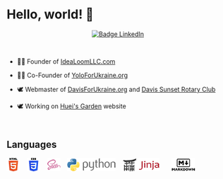 # Hello, world! 👋

<div align = center>

[![Badge LinkedIn]][LinkedIn]

[Badge Medium]: https://img.shields.io/badge/Medium-ilya0x-FFFFFF?color=FFFFFF&logo=dev&logoColor=FFFFFF&labelColor=000000
[Medium]: https://medium.com/@ilya0x
[Badge LinkedIn]: https://img.shields.io/badge/LinkedIn-Ilya_Podobedov-FFFFFF?color=FFFFFF&logo=LinkedIn&logoColor=FFFFFF&labelColor=0077B5
[LinkedIn]: https://www.linkedin.com/in/ilya0x
</div>
<br>

- 👨‍💼&nbsp;Founder of <a href="https://idealoomllc.com" target=”_blank”>IdeaLoomLLC.com</a>

- 👨‍💼&nbsp;Co-Founder of <a href="https://yoloforukraine.org" target=”_blank”>YoloForUkraine.org</a>

- 🕊&nbsp;Webmaster of <a href="https://davisforukraine.org" target=”_blank”>DavisForUkraine.org</a> and <a href="https://sunsetrotarydavis.org" target=”_blank”>Davis Sunset Rotary Club</a>

- 🕊&nbsp;Working on <a href="https://hueis.garden" target=”_blank”>Huei's Garden</a> website
<br>

## Languages
[![HTML5](images/html5-full-30.png "HTML")](https://html5.org/) &nbsp;&nbsp;
[![CSS3](images/css3-full-30.png
"CSS")](https://www.w3.org/Style/CSS/Overview.en.html) &nbsp;&nbsp;
[![Sass](images/sass5-30.png "Sass")](https://sass-lang.com) &nbsp;&nbsp;
[![Python](images/python-full-30.png "Python")](https://www.python.org/)
&nbsp;&nbsp; [![Jinja](images/jinja-full-30.png
"Jinja")](https://jinja.palletsprojects.com/en/3.1.x/) &nbsp;&nbsp;
&nbsp;&nbsp; [![Markdown](images/markdown-full-30.png
"Markdown")](https://www.markdownguide.org/)


